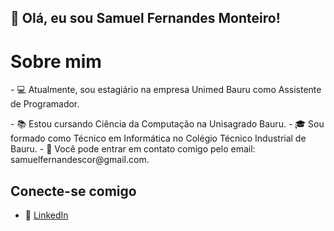 <h2>👋 Olá, eu sou Samuel Fernandes Monteiro!</h2>

<h1>Sobre mim</h1>
<p>- 💻 Atualmente, sou estagiário na empresa Unimed Bauru como Assistente de Programador.</p>
- 📚 Estou cursando Ciência da Computação na Unisagrado Bauru.
- 🎓 Sou formado como Técnico em Informática no Colégio Técnico Industrial de Bauru.
- 📲 Você pode entrar em contato comigo pelo email: samuelfernandescor@gmail.com.

## Conecte-se comigo
- 💼 [LinkedIn](https://www.linkedin.com/in/samuel-fernandes-51792b261)

